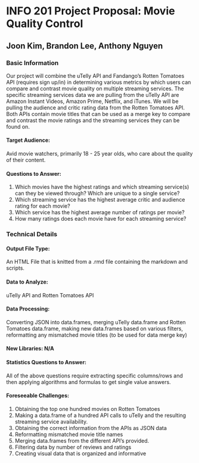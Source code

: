 # INFO 201 Project Proposal: Movie Quality Control
## Joon Kim, Brandon Lee, Anthony Nguyen

### Basic Information

Our project will combine the uTelly API and Fandango’s Rotten Tomatoes API (requires sign up/in) in determining various metrics by which users can compare and contrast movie quality on multiple streaming services. The specific streaming services data we are pulling from the uTelly API are Amazon Instant Videos, Amazon Prime, Netflix, and iTunes. We will be pulling the audience and critic rating data from the Rotten Tomatoes API. Both APIs contain movie titles that can be used as a merge key to compare and contrast the movie ratings and the streaming services they can be found on.  

#### Target Audience: 
Avid movie watchers, primarily 18 - 25 year olds, who care about the quality of their content.

#### Questions to Answer:

1. Which movies have the highest ratings and which streaming service(s) can they be viewed through? Which are unique to a single service?
2. Which streaming service has the highest average critic and audience rating for each movie?
3. Which service has the highest average number of ratings per movie?
4. How many ratings does each movie have for each streaming service?


### Technical Details

#### Output File Type: 
An HTML File that is knitted from a .rmd file containing the markdown and scripts.

#### Data to Analyze: 
uTelly API and Rotten Tomatoes API

#### Data Processing: 
Converting JSON into data.frames, merging uTelly data.frame and Rotten Tomatoes data.frame, making new data.frames based on various filters, reformatting any mismatched movie titles (to be used for data merge key)

#### New Libraries: N/A 

#### Statistics Questions to Answer: 
All of the above questions require extracting specific columns/rows and then applying algorithms and formulas to get single value answers. 

#### Foreseeable Challenges:
 
1. Obtaining the top one hundred movies on Rotten Tomatoes
2. Making a data.frame of a hundred API calls to uTelly and the resulting streaming service availability.
3. Obtaining the correct information from the APIs as JSON data
4. Reformatting mismatched movie title names
5. Merging data.frames from the different API’s provided.
6. Filtering data by number of reviews and ratings
7. Creating visual data that is organized and informative


